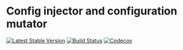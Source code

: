 # Config injector and configuration mutator
[![Latest Stable Version](https://poser.pugx.org/spiral/config/version)](https://packagist.org/packages/spiral/config)
[![Build Status](https://travis-ci.org/spiral/config.svg?branch=master)](https://travis-ci.org/spiral/config)
[![Codecov](https://codecov.io/gh/spiral/config/branch/master/graph/badge.svg)](https://codecov.io/gh/spiral/config/)
